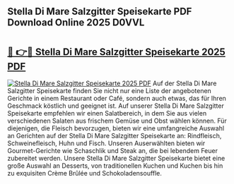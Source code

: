 ## Stella Di Mare Salzgitter Speisekarte PDF Download Online 2025 D0VVL

# <h2><a href="http://gc69ebp.nevu.top/?p=Stella+Di+Mare+Salzgitter+Speisekarte">🔗 👉🔴 Stella Di Mare Salzgitter Speisekarte 2025 PDF</a></h2>

[![Stella Di Mare Salzgitter Speisekarte 2025 PDF](https://i.imgur.com/dBaPXMq.png)](http://gc69ebp.nevu.top/?p=Stella+Di+Mare+Salzgitter+Speisekarte)
Auf der Stella Di Mare Salzgitter Speisekarte finden Sie nicht nur eine Liste der angebotenen Gerichte in einem Restaurant oder Café, sondern auch etwas, das für Ihren Geschmack köstlich und geeignet ist. Auf unserer Stella Di Mare Salzgitter Speisekarte empfehlen wir einen Salatbereich, in dem Sie aus vielen verschiedenen Salaten aus frischem Gemüse und Obst wählen können. Für diejenigen, die Fleisch bevorzugen, bieten wir eine umfangreiche Auswahl an Gerichten auf der Stella Di Mare Salzgitter Speisekarte an: Rindfleisch, Schweinefleisch, Huhn und Fisch. Unseren Auserwählten bieten wir Gourmet-Gerichte wie Schaschlik und Steak an, die bei lebendem Feuer zubereitet werden. Unsere Stella Di Mare Salzgitter Speisekarte bietet eine große Auswahl an Desserts, von traditionellen Kuchen und Kuchen bis hin zu exquisiten Crème Brûlée und Schokoladensouffle.
